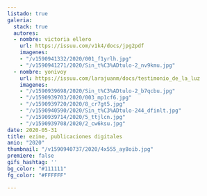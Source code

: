```yaml
---
listado: true
galeria:
  stack: true
  autores:
  - nombre: victoria ellero
    url: https://issuu.com/v1k4/docs/jpg2pdf
    imagenes:
    - "/v1590941332/2020/001_f1yrlh.jpg"
    - "/v1590941271/2020/Sin_t%C3%ADtulo-2_nv9kmu.jpg"
  - nombre: yonivoy
    url: https://issuu.com/larajuanm/docs/testimonio_de_la_luz
    imagenes:
    - "/v1590939698/2020/Sin_t%C3%ADtulo-2_b7qcbu.jpg"
    - "/v1590939703/2020/003_mp1cf6.jpg"
    - "/v1590939720/2020/8_cr7gt5.jpg"
    - "/v1590940590/2020/Sin_t%C3%ADtulo-244_dfinlt.jpg"
    - "/v1590939714/2020/5_ttjlcn.jpg"
    - "/v1590939708/2020/2_cw6ksu.jpg"
date: 2020-05-31
title: ezine, publicaciones digitales
anio: "2020"
thumbnail: "/v1590940737/2020/4x555_ay8oib.jpg"
premiere: false
gifs_hashtag: ''
bg_color: "#111111"
fg_color: "#FFFFFF"

---
```


